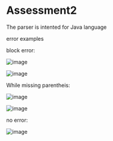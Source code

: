 # Assessment2
The parser is intented for Java language

error examples

block error:

![image](https://user-images.githubusercontent.com/32965196/144347906-44137069-12d6-4c3b-81ac-6aa06fb2fc5d.png)



![image](https://user-images.githubusercontent.com/32965196/144348549-98d4f0fd-dc9b-4bbf-811b-9f148fb789a9.png)



While missing parentheis:

![image](https://user-images.githubusercontent.com/32965196/144349778-f39e350d-056b-4bb1-be23-ff7e590d7be4.png)

![image](https://user-images.githubusercontent.com/32965196/144349949-731fa55d-e6cf-4d39-9000-4c0c8bd3c96e.png)




no error:

![image](https://user-images.githubusercontent.com/32965196/144348894-2b1bc8e4-62a9-40db-9aec-c4de9c04175f.png)






